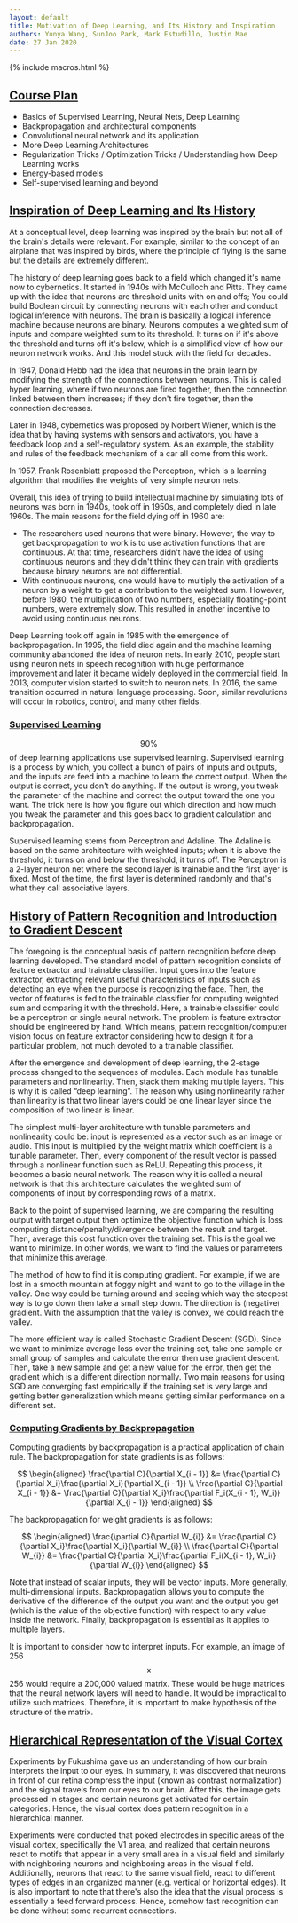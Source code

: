 ```yaml
---
layout: default
title: Motivation of Deep Learning, and Its History and Inspiration
authors: Yunya Wang, SunJoo Park, Mark Estudillo, Justin Mae
date: 27 Jan 2020
---
```


{% include macros.html %}


## [Course Plan](0:06:25-0:15:41)

- Basics of Supervised Learning, Neural Nets, Deep Learning
- Backpropagation and architectural components
- Convolutional neural network and its application
- More Deep Learning Architectures
- Regularization Tricks / Optimization Tricks / Understanding how Deep Learning works
- Energy-based models
- Self-supervised learning and beyond


## [Inspiration of Deep Learning and Its History](0:15:41-0:25:33)

At a conceptual level, deep learning was inspired by the brain but not all of the brain's details were relevant. For example, similar to the concept of an airplane that was inspired by birds, where the principle of flying is the same but the details are extremely different.

The history of deep learning goes back to a field which changed it's name now to cybernetics. It started in 1940s with McCulloch and Pitts. They came up with the idea that neurons are threshold units with on and offs; You could build Boolean circuit by connecting neurons with each other and conduct logical inference with neurons. The brain is basically a logical inference machine because neurons are binary. Neurons computes a weighted sum of inputs and compare weighted sum to its threshold. It turns on if it's above the threshold and turns off it's below, which is a simplified view of how our neuron network works. And this model stuck with the field for decades.

In 1947, Donald Hebb had the idea that neurons in the brain learn by modifying the strength of the connections between neurons. This is called hyper learning, where if two neurons are fired together, then the connection linked between them increases; if they don't fire together, then the connection decreases.

Later in 1948, cybernetics was proposed by Norbert Wiener, which is the idea that by having systems with sensors and activators, you have a feedback loop and a self-regulatory system. As an example, the stability and rules of the feedback mechanism of a car all come from this work.

In 1957, Frank Rosenblatt proposed the Perceptron, which is a learning algorithm that modifies the weights of very simple neuron nets.

Overall, this idea of trying to build intellectual machine by simulating lots of neurons was born in 1940s, took off in 1950s, and completely died in late 1960s. The main reasons for the field dying off in 1960 are:

- The researchers used neurons that were binary. However, the way to get backpropagation to work is to use activation functions that are continuous. At that time, researchers didn't have the idea of using continuous neurons and they didn't think they can train with gradients because binary neurons are not differential.
- With continuous neurons, one would have to multiply the activation of a neuron by a weight to get a contribution to the weighted sum. However, before 1980, the multiplication of two numbers, especially floating-point numbers, were extremely slow. This resulted in another incentive to avoid using continuous neurons.

Deep Learning took off again in 1985 with the emergence of backpropagation. In 1995, the field died again and the machine learning community abandoned the idea of neuron nets. In early 2010, people start using neuron nets in speech recognition with huge performance improvement and later it became widely deployed in the commercial field. In 2013, computer vision started to switch to neuron nets. In 2016, the same transition occurred in natural language processing. Soon, similar revolutions will occur in robotics, control, and many other fields.


### [Supervised Learning](0:25:33-0:28:16)

$$90\%$$ of deep learning applications use supervised learning. Supervised learning is a process by which, you collect a bunch of pairs of inputs and outputs, and the inputs are feed into a machine to learn the correct output. When the output is correct, you don't do anything. If the output is wrong, you tweak the parameter of the machine and correct the output toward the one you want. The trick here is how you figure out which direction and how much you tweak the parameter and this goes back to gradient calculation and backpropagation.

Supervised learning stems from Perceptron and Adaline. The Adaline is based on the same architecture with weighted inputs; when it is above the threshold, it turns on and below the threshold, it turns off. The Perceptron is a 2-layer neuron net where the second layer is trainable and the first layer is fixed. Most of the time, the first layer is determined randomly and that's what they call associative layers.


## [History of Pattern Recognition and Introduction to Gradient Descent](0:28:16-0:41:43)

The foregoing is the conceptual basis of pattern recognition before deep learning developed. The standard model of pattern recognition consists of feature extractor and trainable classifier. Input goes into the feature extractor, extracting relevant useful characteristics of inputs such as detecting an eye when the purpose is recognizing the face. Then, the vector of features is fed to the trainable classifier for computing weighted sum and comparing it with the threshold. Here, a trainable classifier could be a perceptron or single neural network. The problem is feature extractor should be engineered by hand. Which means, pattern recognition/computer vision focus on feature extractor considering how to design it for a particular problem, not much devoted to a trainable classifier.

After the emergence and development of deep learning, the 2-stage process changed to the sequences of modules. Each module has tunable parameters and nonlinearity. Then, stack them making multiple layers. This is why it is called “deep learning”. The reason why using nonlinearity rather than linearity is that two linear layers could be one linear layer since the composition of two linear is linear.

The simplest multi-layer architecture with tunable parameters and nonlinearity could be: input is represented as a vector such as an image or audio. This input is multiplied by the weight matrix which coefficient is a tunable parameter. Then, every component of the result vector is passed through a nonlinear function such as ReLU. Repeating this process, it becomes a basic neural network. The reason why it is called a neural network is that this architecture calculates the weighted sum of components of input by corresponding rows of a matrix.

Back to the point of supervised learning, we are comparing the resulting output with target output then optimize the objective function which is loss computing distance/penalty/divergence between the result and target. Then, average this cost function over the training set. This is the goal we want to minimize. In other words, we want to find the values or parameters that minimize this average.

The method of how to find it is computing gradient. For example, if we are lost in a smooth mountain at foggy night and want to go to the village in the valley. One way could be turning around and seeing which way the steepest way is to go down then take a small step down. The direction is (negative) gradient. With the assumption that the valley is convex, we could reach the valley.

The more efficient way is called Stochastic Gradient Descent (SGD). Since we want to minimize average loss over the training set, take one sample or small group of samples and calculate the error then use gradient descent. Then, take a new sample and get a new value for the error, then get the gradient which is a different direction normally. Two main reasons for using SGD are converging fast empirically if the training set is very large and getting better generalization which means getting similar performance on a different set.


### [Computing Gradients by Backpropagation](0:41:43-0:45:27)

Computing gradients by backpropagation is a practical application of chain rule. The backpropagation for state gradients is as follows:

$$
\begin{aligned}
\frac{\partial C}{\partial X_{i - 1}} &= \frac{\partial C}{\partial X_i}\frac{\partial X_i}{\partial X_{i - 1}} \\
\frac{\partial C}{\partial X_{i - 1}} &= \frac{\partial C}{\partial X_i}\frac{\partial F_i(X_{i - 1}, W_i)}{\partial X_{i - 1}}
\end{aligned}
$$

The backpropagation for weight gradients is as follows:

$$
\begin{aligned}
\frac{\partial C}{\partial W_{i}} &= \frac{\partial C}{\partial X_i}\frac{\partial X_i}{\partial W_{i}} \\
\frac{\partial C}{\partial W_{i}} &= \frac{\partial C}{\partial X_i}\frac{\partial F_i(X_{i - 1}, W_i)}{\partial W_{i}}
\end{aligned}
$$

Note that instead of scalar inputs, they will be vector inputs. More generally, multi-dimensional inputs. Backpropagation allows you to compute the derivative of the difference of the output you want and the output you get (which is the value of the objective function) with respect to any value inside the network. Finally, backpropagation is essential as it applies to multiple layers.

It is important to consider how to interpret inputs. For example, an image of 256$$\times$$256 would require a 200,000 valued matrix. These would be huge matrices that the neural network layers will need to handle. It would be impractical to utilize such matrices. Therefore, it is important to make hypothesis of the structure of the matrix.


## [Hierarchical Representation of the Visual Cortex](0:45:27-0:51:40)

Experiments by Fukushima gave us an understanding of how our brain interprets the input to our eyes. In summary, it was discovered that neurons in front of our retina compress the input (known as contrast normalization) and the signal travels from our eyes to our brain. After this, the image gets processed in stages and certain neurons get activated for certain categories. Hence, the visual cortex does pattern recognition in a hierarchical manner.

Experiments were conducted that poked electrodes in specific areas of the visual cortex, specifically the V1 area, and realized that certain neurons react to motifs that appear in a very small area in a visual field and similarly with neighboring neurons and neighboring areas in the visual field. Additionally, neurons that react to the same visual field, react to different types of edges in an organized manner (e.g. vertical or horizontal edges). It is also important to note that there's also the idea that the visual process is essentially a feed forward process. Hence, somehow fast recognition can be done without some recurrent connections.
